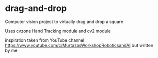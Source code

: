 # drag-and-drop
Computer vision project to virtually drag and drop a square

Uses cvzone Hand Tracking module and cv2 module

inspiration taken from YouTube channel : https://www.youtube.com/c/MurtazasWorkshopRoboticsandAI
but written by me
